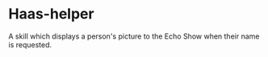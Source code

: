 # Haas-helper
A skill which displays a person's picture to the Echo Show when their name is requested.

